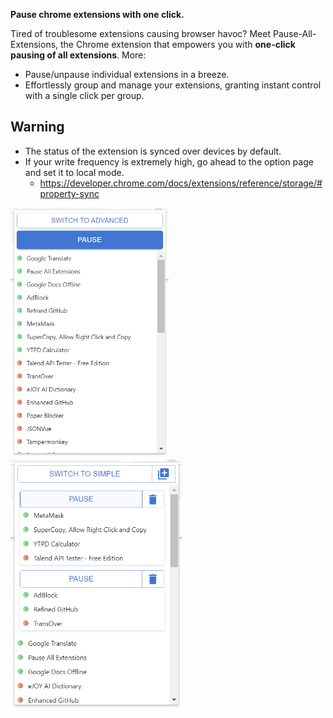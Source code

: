 **Pause chrome extensions with one click.**

Tired of troublesome extensions causing browser havoc? Meet Pause-All-Extensions, the Chrome extension that empowers you with **one-click pausing of all extensions**. More:

- Pause/unpause individual extensions in a breeze.
- Effortlessly group and manage your extensions, granting instant control with a single click per group. 

## Warning

- The status of the extension is synced over devices by default.
- If your write frequency is extremely high, go ahead to the option page and set it to local mode.
  - https://developer.chrome.com/docs/extensions/reference/storage/#property-sync
 
<p float="left">
  <img src="simple.png" height="400" />
  <img src="advanced.png" height="400" /> 
</p>

